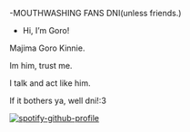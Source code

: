 -MOUTHWASHING FANS DNI(unless friends.)

-   Hi, I’m Goro!

  
Majima Goro Kinnie.


Im him, trust me.


I talk and act like him.

If it bothers ya, well dni!:3

[![spotify-github-profile](https://spotify-github-profile.kittinanx.com/api/view?uid=d5354jo1mugnc2hqxyeojdean&cover_image=true&theme=default&show_offline=false&background_color=480519&interchange=false&bar_color=b14e7e&bar_color_cover=false)](https://github.com/kittinan/spotify-github-profile)


